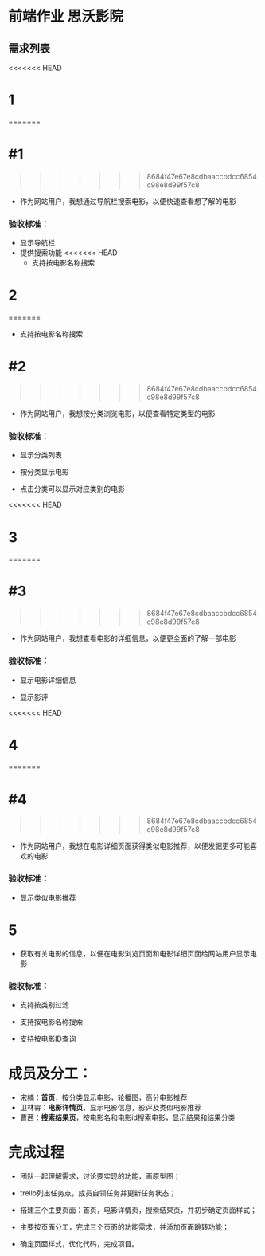 # 前端作业 思沃影院
## 需求列表
<<<<<<< HEAD
# 1
=======

# #1
>>>>>>> 8684f47e67e8cdbaaccbdcc6854c98e8d99f57c8
- 作为网站用户，我想通过导航栏搜索电影，以便快速查看想了解的电影

### 验收标准：
- 显示导航栏
- 提供搜索功能
<<<<<<< HEAD
  - 支持按电影名称搜索
# 2
=======
- 支持按电影名称搜索

# #2
>>>>>>> 8684f47e67e8cdbaaccbdcc6854c98e8d99f57c8
- 作为网站用户，我想按分类浏览电影，以便查看特定类型的电影

### 验收标准：
- 显示分类列表

- 按分类显示电影

- 点击分类可以显示对应类别的电影

<<<<<<< HEAD
# 3
=======
# #3
>>>>>>> 8684f47e67e8cdbaaccbdcc6854c98e8d99f57c8
- 作为网站用户，我想查看电影的详细信息，以便更全面的了解一部电影

### 验收标准：
- 显示电影详细信息

- 显示影评

<<<<<<< HEAD
# 4
=======
# #4
>>>>>>> 8684f47e67e8cdbaaccbdcc6854c98e8d99f57c8
- 作为网站用户，我想在电影详细页面获得类似电影推荐，以便发掘更多可能喜欢的电影

### 验收标准：
- 显示类似电影推荐

# 5
- 获取有关电影的信息，以便在电影浏览页面和电影详细页面给网站用户显示电影

### 验收标准：

- 支持按类别过滤

- 支持按电影名称搜索

- 支持按电影ID查询

# 成员及分工：

- 宋楠：**首页**，按分类显示电影，轮播图，高分电影推荐
- 卫林霄：**电影详情页**，显示电影信息，影评及类似电影推荐
- 曹茜：**搜索结果页**，按电影名和电影id搜索电影，显示结果和结果分类

# 完成过程

- 团队一起理解需求，讨论要实现的功能，画原型图；

- trello列出任务点，成员自领任务并更新任务状态；

- 搭建三个主要页面：首页，电影详情页，搜索结果页，并初步确定页面样式；

- 主要按页面分工，完成三个页面的功能需求，并添加页面跳转功能；

- 确定页面样式，优化代码，完成项目。
